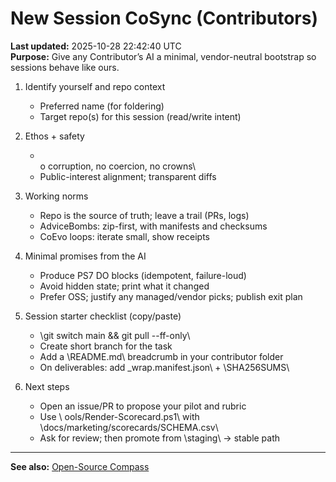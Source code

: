 # New Session CoSync (Contributors)

**Last updated:** 2025-10-28 22:42:40 UTC  
**Purpose:** Give any Contributor’s AI a minimal, vendor-neutral bootstrap so sessions behave like ours.

1. Identify yourself and repo context  
   - Preferred name (for foldering)  
   - Target repo(s) for this session (read/write intent)  

2. Ethos + safety  
   - \
o corruption, no coercion, no crowns\  
   - Public-interest alignment; transparent diffs

3. Working norms  
   - Repo is the source of truth; leave a trail (PRs, logs)  
   - AdviceBombs: zip-first, with manifests and checksums  
   - CoEvo loops: iterate small, show receipts

4. Minimal promises from the AI  
   - Produce PS7 DO blocks (idempotent, failure-loud)  
   - Avoid hidden state; print what it changed  
   - Prefer OSS; justify any managed/vendor picks; publish exit plan

5. Session starter checklist (copy/paste)
   - \git switch main && git pull --ff-only\  
   - Create short branch for the task  
   - Add a \README.md\ breadcrumb in your contributor folder  
   - On deliverables: add \_wrap.manifest.json\ + \SHA256SUMS\

6. Next steps  
   - Open an issue/PR to propose your pilot and rubric  
   - Use \	ools/Render-Scorecard.ps1\ with \docs/marketing/scorecards/SCHEMA.csv\  
   - Ask for review; then promote from \staging\ → stable path

---
**See also:** [Open-Source Compass](/contributors/elias/compass/docs/marketing/CoSuite_Open-Source_Compass.md)




<!-- XREF
{"title":"Contrib CoSync","type":"guide","repo":"CoContrib","tags":["onboarding","workflow"],"see_also":["contributors/elias/compass/docs/marketing/CoSuite_Open-Source_Compass.md"],"depends_on":[]}
XREF -->



